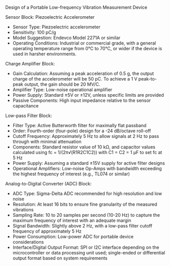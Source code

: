 Design of a Portable Low-frequency Vibration Measurement Device

Sensor Block: Piezoelectric Accelerometer
- Sensor Type: Piezoelectric accelerometer
- Sensitivity: 100 pC/g
- Model Suggestion: Endevco Model 2271A or similar
- Operating Conditions: Industrial or commercial grade, with a general operating temperature range from 0°C to 70°C, or wider if the device is used in harsher environments.

Charge Amplifier Block:
- Gain Calculation: Assuming a peak acceleration of 0.5 g, the output charge of the accelerometer will be 50 pC. To achieve a 1 V peak-to-peak output, the gain should be 20 MV/C.
- Amplifier Type: Low-noise operational amplifier
- Power Supply: Standard ±5V or ±12V, unless specific limits are provided
- Passive Components: High input impedance relative to the sensor capacitance

Low-pass Filter Block:
- Filter Type: Active Butterworth filter for maximally flat passband
- Order: Fourth-order (four-pole) design for a -24 dB/octave roll-off
- Cutoff Frequency: Approximately 5 Hz to allow signals at 2 Hz to pass through with minimal attenuation
- Components: Standard resistor value of 10 kΩ, and capacitor values calculated using fc = 1/(2π√(R1R2C1C2)) with C1 = C2 = 1 µF to set fc at 5 Hz
- Power Supply: Assuming a standard ±15V supply for active filter designs
- Operational Amplifiers: Low-noise Op-Amps with bandwidth exceeding the highest frequency of interest (e.g., TL074 or similar)

Analog-to-Digital Converter (ADC) Block:
- ADC Type: Sigma-Delta ADC recommended for high resolution and low noise
- Resolution: At least 16 bits to ensure fine granularity of the measured vibrations
- Sampling Rate: 10 to 20 samples per second (10-20 Hz) to capture the maximum frequency of interest with an adequate margin
- Signal Bandwidth: Slightly above 2 Hz, with a low-pass filter cutoff frequency of approximately 5 Hz
- Power Consumption: Low-power ADC for portable device considerations
- Interface/Digital Output Format: SPI or I2C interface depending on the microcontroller or data processing unit used; single-ended or differential output format based on system requirements